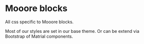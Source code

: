 # Mooore blocks

All css specific to Mooore blocks.

Most of our styles are set in our base theme.
Or can be extend via Bootstrap of Matrial components.
